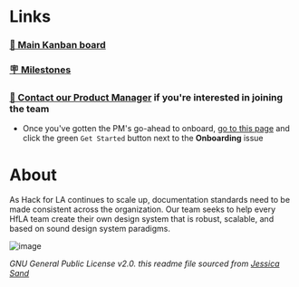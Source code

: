 # Links 
### [📌 Main Kanban board](https://github.com/hackforla/design-systems/projects/1) 
### [🪧 Milestones](https://github.com/hackforla/design-systems/milestones)
### [👋 Contact our Product Manager](https://hackforla.slack.com/archives/CH2U1CB9Q) if you're interested in joining the team
  - Once you've gotten the PM's go-ahead to onboard, [go to this page](https://github.com/hackforla/design-systems/issues/new/choose) and click the green `Get Started` button next to the **Onboarding** issue

# About
As Hack for LA continues to scale up, documentation standards need to be made consistent across the organization. Our team seeks to help every HfLA team create their own design system that is robust, scalable, and based on sound design system paradigms.

![image](https://user-images.githubusercontent.com/97491788/165332074-82e1719f-063e-409e-ad42-f7b186ef1a96.png)

_GNU General Public License v2.0. this readme file sourced from [Jessica Sand](http://jessicasand.com/other-stuff/just-enough-docs/)_
